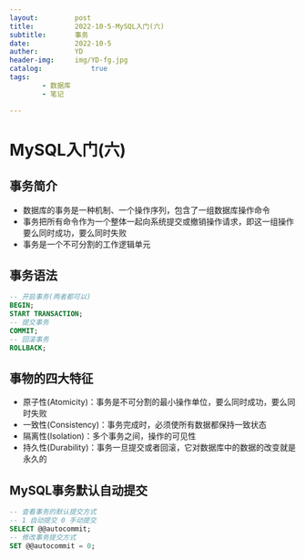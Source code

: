 ```yaml
---
layout:         post
title:          2022-10-5-MySQL入门(六)
subtitle:       事务
date:           2022-10-5
auther:         YD
header-img:     img/YD-fg.jpg
catalog:            true
tags:
        - 数据库
        - 笔记

---
```


# MySQL入门(六)

## 事务简介

* 数据库的事务是一种机制、一个操作序列，包含了一组数据库操作命令
* 事务把所有命令作为一个整体一起向系统提交或撤销操作请求，即这一组操作要么同时成功，要么同时失败
* 事务是一个不可分割的工作逻辑单元

## 事务语法

```SQL
-- 开启事务(两者都可以)
BEGIN;
START TRANSACTION;
-- 提交事务
COMMIT;
-- 回滚事务
ROLLBACK;
```

## 事物的四大特征

* 原子性(Atomicity)：事务是不可分割的最小操作单位，要么同时成功，要么同时失败
* 一致性(Consistency)：事务完成时，必须使所有数据都保持一致状态
* 隔离性(Isolation)：多个事务之间，操作的可见性
* 持久性(Durability)：事务一旦提交或者回滚，它对数据库中的数据的改变就是永久的

## MySQL事务默认自动提交

```SQL
-- 查看事务的默认提交方式
-- 1 自动提交 0 手动提交
SELECT @@autocommit;
-- 修改事务提交方式
SET @@autocommit = 0;
```